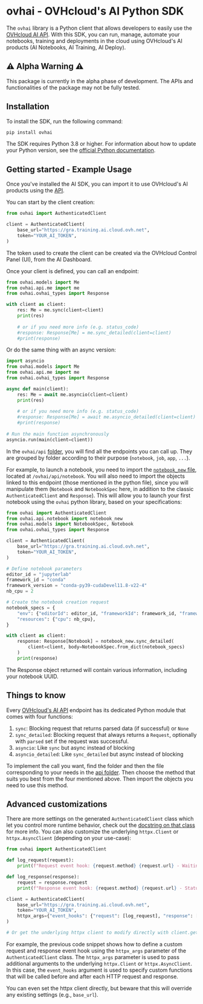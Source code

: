 # ovhai - OVHcloud's AI Python SDK

The `ovhai` library is a Python client that allows developers to easily use the [OVHcloud AI API](https://gra.training.ai.cloud.ovh.net/#/). With this SDK, you can run, manage, automate your notebooks, training and deployments in the cloud using OVHcloud's AI products (AI Notebooks, AI Training, AI Deploy).

## ⚠️ Alpha Warning ⚠️

This package is currently in the alpha phase of development. The APIs and functionalities of the package may not be fully tested.

## Installation
To install the SDK, run the following command:

```bash
pip install ovhai
```

The SDK requires Python 3.8 or higher. For information about how to update your Python version, see the [official Python documentation](https://www.python.org/downloads/).

## Getting started - Example Usage

Once you've installed the AI SDK, you can import it to use OVHcloud's AI products using the [API](https://gra.training.ai.cloud.ovh.net/#/).

You can start by the client creation:

```python
from ovhai import AuthenticatedClient

client = AuthenticatedClient(
    base_url="https://gra.training.ai.cloud.ovh.net", 
    token="YOUR_AI_TOKEN",
)
```

The token used to create the client can be created via the OVHcloud Control Panel (UI), from the AI Dashboard.

Once your client is defined, you can call an endpoint:

```python
from ovhai.models import Me
from ovhai.api.me import me
from ovhai.ovhai_types import Response

with client as client:
    res: Me = me.sync(client=client)
    print(res)
    
    # or if you need more info (e.g. status_code)
    #response: Response[Me] = me.sync_detailed(client=client)
    #print(response)
```

Or do the same thing with an async version:

```python
import asyncio
from ovhai.models import Me
from ovhai.api.me import me
from ovhai.ovhai_types import Response

async def main(client):
    res: Me = await me.asyncio(client=client)
    print(res)
    
    # or if you need more info (e.g. status_code)
    #response: Response[Me] = await me.asyncio_detailed(client=client)
    #print(response)
    
# Run the main function asynchronously
asyncio.run(main(client=client))
```

In the `ovhai/api` [folder](https://github.com/ovh/ovhai-python-sdk/tree/main/ovhai/api), you will find all the endpoints you can call up. They are grouped by folder according to their purpose (`notebook`, `job`, `app`, `...`). 

For example, to launch a notebook, you need to import the [`notebook_new` file](https://github.com/ovh/ovhai-python-sdk/blob/master/ovhai/api/notebook/notebook_new.py), located at `/ovhai/api/notebook`. You will also need to import the objects linked to this endpoint (those mentioned in the python file), since you will manipulate them (`Notebook` and `NotebookSpec` here, in addition to the classic `AuthenticatedClient` and `Response`). This will allow you to launch your first notebook using the `ovhai` python library, based on your specifications:

```python
from ovhai import AuthenticatedClient
from ovhai.api.notebook import notebook_new
from ovhai.models import NotebookSpec, Notebook
from ovhai.ovhai_types import Response

client = AuthenticatedClient(
    base_url="https://gra.training.ai.cloud.ovh.net",
    token="YOUR_AI_TOKEN",
)

# Define notebook parameters
editor_id = "jupyterlab"
framework_id = "conda"
framework_version = "conda-py39-cudaDevel11.8-v22-4"
nb_cpu = 2

# Create the notebook creation request
notebook_specs = {
    "env": {"editorId": editor_id, "frameworkId": framework_id, "frameworkVersion": framework_version},
    "resources": {"cpu": nb_cpu},
}

with client as client:
    response: Response[Notebook] = notebook_new.sync_detailed(
        client=client, body=NotebookSpec.from_dict(notebook_specs)
    )
    print(response)
```

The Response object returned will contain various information, including your notebook UUID.

## Things to know

Every [OVHcloud's AI API](https://gra.training.ai.cloud.ovh.net/#/) endpoint has its dedicated Python module that comes with four functions:
1. `sync`: Blocking request that returns parsed data (if successful) or `None`
2. `sync_detailed`: Blocking request that always returns a `Request`, optionally with `parsed` set if the request was successful.
3. `asyncio`: Like `sync` but async instead of blocking
4. `asyncio_detailed`: Like `sync_detailed` but async instead of blocking

To implement the call you want, find the folder and then the file corresponding to your needs in the [api folder](https://github.com/ovh/ovhai-python-sdk/tree/master/ovhai/api). Then choose the method that suits you best from the four mentioned above. Then import the objects you need to use this method.

## Advanced customizations

There are more settings on the generated `AuthenticatedClient` class which let you control more runtime behavior, check out the [docstring on that class](https://github.com/ovh/ovhai-python-sdk/blob/master/ovhai/client.py) for more info. You can also customize the underlying `httpx.Client` or `httpx.AsyncClient` (depending on your use-case):

```python
from ovhai import AuthenticatedClient

def log_request(request):
    print(f"Request event hook: {request.method} {request.url} - Waiting for response")

def log_response(response):
    request = response.request
    print(f"Response event hook: {request.method} {request.url} - Status {response.status_code}")

client = AuthenticatedClient(
    base_url="https://gra.training.ai.cloud.ovh.net",
    token="YOUR_AI_TOKEN",
    httpx_args={"event_hooks": {"request": [log_request], "response": [log_response]}},
)

# Or get the underlying httpx client to modify directly with client.get_httpx_client() or client.get_async_httpx_client()
```

For example, the previous code snippet shows how to define a custom request and response event hook using the `httpx_args` parameter of the `AuthenticatedClient` class. The `httpx_args` parameter is used to pass additional arguments to the underlying `httpx.Client` or `httpx.AsyncClient`. In this case, the `event_hooks` argument is used to specify custom functions that will be called before and after each HTTP request and response.

You can even set the httpx client directly, but beware that this will override any existing settings (e.g., `base_url`).
